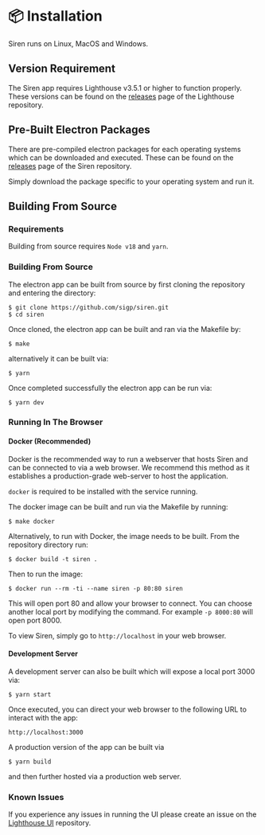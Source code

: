 # 📦 Installation

Siren runs on Linux, MacOS and Windows.

## Version Requirement
The Siren app requires Lighthouse v3.5.1 or higher to function properly. These versions can be found on the [releases](https://github.com/sigp/lighthouse/releases) page of the Lighthouse repository.


## Pre-Built Electron Packages

There are pre-compiled electron packages for each operating systems which can
be downloaded and executed. These can be found on the
[releases](https://github.com/sigp/siren/releases) page of the
Siren repository.

Simply download the package specific to your operating system and run it.

## Building From Source

### Requirements

Building from source requires `Node v18` and `yarn`.

### Building From Source

The electron app can be built from source by first cloning the repository and
entering the directory:

```
$ git clone https://github.com/sigp/siren.git
$ cd siren
```

Once cloned, the electron app can be built and ran via the Makefile by:

```
$ make
```

alternatively it can be built via:

```
$ yarn
```

Once completed successfully the electron app can be run via:

```
$ yarn dev
```

### Running In The Browser

#### Docker (Recommended)

Docker is the recommended way to run a webserver that hosts Siren and can be
connected to via a web browser. We recommend this method as it establishes a
production-grade web-server to host the application.

`docker` is required to be installed with the service running.

The docker image can be built and run via the Makefile by running:
```
$ make docker
```

Alternatively, to run with Docker, the image needs to be built. From the repository directory
run:
```
$ docker build -t siren .
```

Then to run the image:
```
$ docker run --rm -ti --name siren -p 80:80 siren
```

This will open port 80 and allow your browser to connect. You can choose
another local port by modifying the command. For example `-p 8000:80` will open
port 8000.

To view Siren, simply go to `http://localhost` in your web browser.

#### Development Server

A development server can also be built which will expose a local port 3000 via:
```
$ yarn start
```

Once executed, you can direct your web browser to the following URL to interact
with the app:
```
http://localhost:3000
```

A production version of the app can be built via
```
$ yarn build
```
and then further hosted via a production web server.

### Known Issues

If you experience any issues in running the UI please create an issue on the
[Lighthouse UI](https://github.com/sigp/lighthouse-ui) repository.
